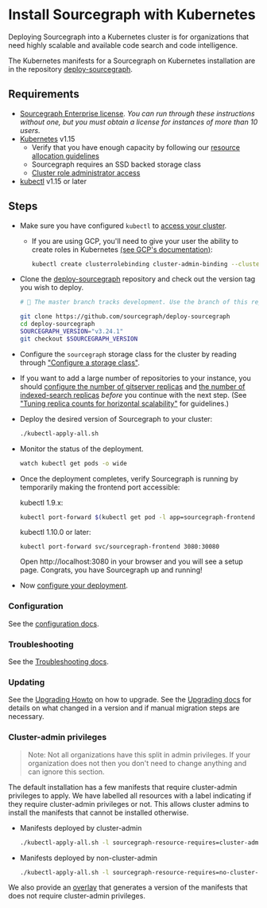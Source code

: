 # Install Sourcegraph with Kubernetes

Deploying Sourcegraph into a Kubernetes cluster is for organizations that need highly scalable and
available code search and code intelligence.

The Kubernetes manifests for a Sourcegraph on Kubernetes installation are in the repository
 [deploy-sourcegraph](https://github.com/sourcegraph/deploy-sourcegraph).

## Requirements

- [Sourcegraph Enterprise license](configure.md#add-license-key). _You can run through these instructions without one, but you must obtain a license for instances of more than 10 users._
- [Kubernetes](https://kubernetes.io/) v1.15
  - Verify that you have enough capacity by following our [resource allocation guidelines](scale.md)
  - Sourcegraph requires an SSD backed storage class
  - [Cluster role administrator access](https://kubernetes.io/docs/reference/access-authn-authz/rbac/)
- [kubectl](https://kubernetes.io/docs/tasks/tools/install-kubectl/) v1.15 or later
## Steps

- Make sure you have configured `kubectl` to [access your cluster](https://kubernetes.io/docs/tasks/access-application-cluster/configure-access-multiple-clusters/).

   - If you are using GCP, you'll need to give your user the ability to create roles in Kubernetes [(see GCP's documentation)](https://cloud.google.com/kubernetes-engine/docs/how-to/role-based-access-control#prerequisites_for_using_role-based_access_control):

       ```bash
       kubectl create clusterrolebinding cluster-admin-binding --clusterrole cluster-admin --user $(gcloud config get-value account)
       ```

- Clone the [deploy-sourcegraph](https://github.com/sourcegraph/deploy-sourcegraph) repository and check out the version tag you wish to deploy.

   ```bash
   # 🚨 The master branch tracks development. Use the branch of this repository corresponding to the version of Sourcegraph you wish to deploy, e.g. git checkout 3.24

   git clone https://github.com/sourcegraph/deploy-sourcegraph
   cd deploy-sourcegraph
   SOURCEGRAPH_VERSION="v3.24.1"
   git checkout $SOURCEGRAPH_VERSION
   ```

- Configure the `sourcegraph` storage class for the cluster by reading through ["Configure a storage class"](./configure.md#configure-a-storage-class).

- If you want to add a large number of repositories to your instance, you should [configure the number of gitserver replicas](configure.md#configure-gitserver-replica-count) and [the number of indexed-search replicas](configure.md#configure-indexed-search-replica-count) _before_ you continue with the next step. (See ["Tuning replica counts for horizontal scalability"](scale.md#tuning-replica-counts-for-horizontal-scalability) for guidelines.)

- Deploy the desired version of Sourcegraph to your cluster:

   ```bash
   ./kubectl-apply-all.sh
   ```

- Monitor the status of the deployment.

   ```bash
   watch kubectl get pods -o wide
   ```

- Once the deployment completes, verify Sourcegraph is running by temporarily making the frontend port accessible:

   kubectl 1.9.x:

   ```bash
   kubectl port-forward $(kubectl get pod -l app=sourcegraph-frontend -o template --template="{{(index .items 0).metadata.name}}") 3080
   ```

   kubectl 1.10.0 or later:

   ```
   kubectl port-forward svc/sourcegraph-frontend 3080:30080
   ```

   Open http://localhost:3080 in your browser and you will see a setup page. Congrats, you have Sourcegraph up and running!

- Now [configure your deployment](configure.md).

### Configuration

See the [configuration docs](configure.md).

### Troubleshooting

See the [Troubleshooting docs](troubleshoot.md).

### Updating

See the [Upgrading Howto](update.md) on how to upgrade.
See the [Upgrading docs](../../updates/kubernetes.md) for details on what changed in a version and if manual migration steps
are necessary.

### Cluster-admin privileges

> Note: Not all organizations have this split in admin privileges. If your organization does not then you don't need to
> change anything and can ignore this section.

The default installation has a few manifests that require cluster-admin privileges to apply. We have labelled all resources
with a label indicating if they require cluster-admin privileges or not. This allows cluster admins to install the
manifests that cannot be installed otherwise.

- Manifests deployed by cluster-admin

   ```bash
   ./kubectl-apply-all.sh -l sourcegraph-resource-requires=cluster-admin
   ```

- Manifests deployed by non-cluster-admin

   ```bash
   ./kubectl-apply-all.sh -l sourcegraph-resource-requires=no-cluster-admin
   ```

We also provide an [overlay](configure.md#non-privileged-overlay) that generates a version of the manifests that does not
require cluster-admin privileges.
